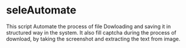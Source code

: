 # seleAutomate

This script Automate the process of file Dowloading and saving it in structured way in the system. It also fill captcha during the process of download, by taking the screenshot and extracting the text from image.
